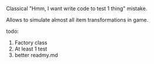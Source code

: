 Classical "Hmm, I want write code to test 1 thing" mistake.

Allows to simulate almost all item transformations in game.

todo:
1. Factory class
2. At least 1 test
3. better readmy.md

